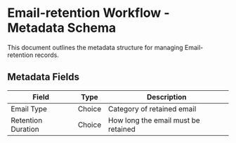 <!-- description: Documentation about Email-retention Workflow - Metadata Schema for Your Organization. -->
# Email-retention Workflow - Metadata Schema

This document outlines the metadata structure for managing Email-retention records.

## **Metadata Fields**
| **Field**               | **Type**           | **Description** |
|-------------------------|-------------------|----------------|
| Email Type | Choice | Category of retained email |
| Retention Duration | Choice | How long the email must be retained |